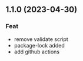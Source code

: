 ## 1.1.0 (2023-04-30)

### Feat

- remove validate script
- package-lock added
- add github actions

